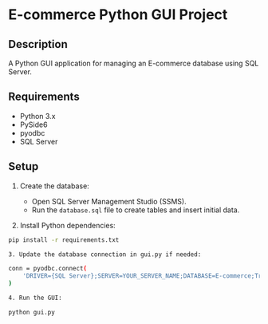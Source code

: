 # E-commerce Python GUI Project

## Description
A Python GUI application for managing an E-commerce database using SQL Server.

## Requirements
- Python 3.x
- PySide6
- pyodbc
- SQL Server

## Setup
1. Create the database:
   - Open SQL Server Management Studio (SSMS).
   - Run the `database.sql` file to create tables and insert initial data.

2. Install Python dependencies:
```bash
pip install -r requirements.txt

3. Update the database connection in gui.py if needed:

conn = pyodbc.connect(
    'DRIVER={SQL Server};SERVER=YOUR_SERVER_NAME;DATABASE=E-commerce;Trusted_Connection=yes;'
)

4. Run the GUI:

python gui.py
